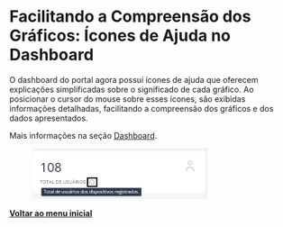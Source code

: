 # Facilitando a Compreensão dos Gráficos: Ícones de Ajuda no Dashboard

O dashboard do portal agora possui ícones de ajuda que oferecem explicações simplificadas sobre o significado de cada gráfico. Ao posicionar o cursor do mouse sobre esses ícones, são exibidas informações detalhadas, facilitando a compreensão dos gráficos e dos dados apresentados.

Mais informações na seção [Dashboard](../../portal/dashboard.md).

<figure><img src="../../../.gitbook/assets/image (283).png" alt="" width="312"><figcaption></figcaption></figure>

[**Voltar ao menu inicial**](./)
